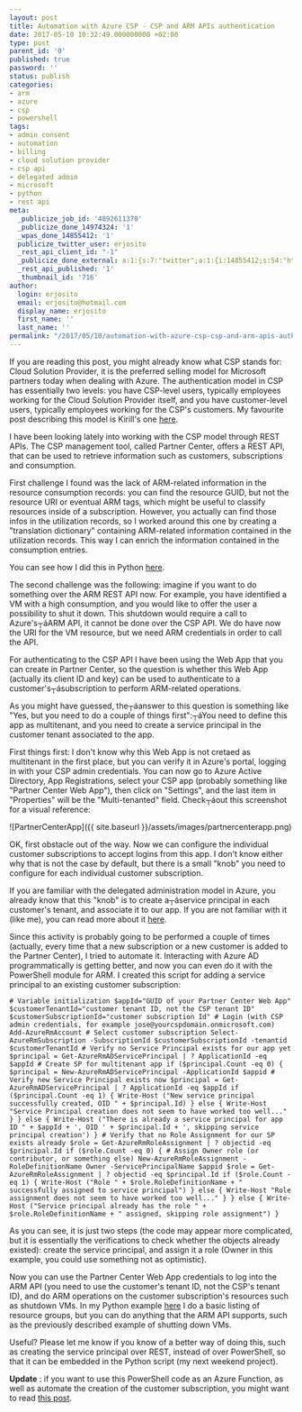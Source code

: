 ```yaml
---
layout: post
title: Automation with Azure CSP - CSP and ARM APIs authentication
date: 2017-05-10 10:32:49.000000000 +02:00
type: post
parent_id: '0'
published: true
password: ''
status: publish
categories:
- arm
- azure
- csp
- powershell
tags:
- admin consent
- automation
- billing
- cloud solution provider
- csp api
- delegated admin
- microsoft
- python
- rest api
meta:
  _publicize_job_id: '4892611370'
  _publicize_done_14974324: '1'
  _wpas_done_14855412: '1'
  publicize_twitter_user: erjosito
  _rest_api_client_id: "-1"
  _publicize_done_external: a:1:{s:7:"twitter";a:1:{i:14855412;s:54:"https://twitter.com/erjosito/status/862238997669707776";}}
  _rest_api_published: '1'
  _thumbnail_id: '716'
author:
  login: erjosito
  email: erjosito@hotmail.com
  display_name: erjosito
  first_name: ''
  last_name: ''
permalink: "/2017/05/10/automation-with-azure-csp-csp-and-arm-apis-authentication/"
---
```

If you are reading this post, you might already know what CSP stands for: Cloud Solution Provider, it is the preferred selling model for Microsoft partners today when dealing with Azure. The authentication model in CSP has essentially two levels: you have CSP-level users, typically employees working for the Cloud Solution Provider itself, and you have customer-level users, typically employees working for the CSP's customers. My favourite post describing this model is Kirill's one [here](https://blogs.technet.microsoft.com/hybridcloudbp/2016/06/08/identity-and-rights-management-in-csp-model/).

I have been looking lately into working with the CSP model through REST APIs. The CSP management tool, called Partner Center, offers a REST API, that can be used to retrieve information such as customers, subscriptions and consumption.

First challenge I found was the lack of ARM-related information in the resource consumption records: you can find the resource GUID, but not the resource URI or eventual ARM tags, which might be useful to classify resources inside of a subscription. However, you actually can find those infos in the utilization records, so I worked around this one by creating a "translation dictionary" containing ARM-related information contained in the utilization records. This way I can enrich the information contained in the consumption entries.

You can see how I did this in Python [here](https://github.com/erjosito/stuff/blob/master/csptest.py).

The second challenge was the following: imagine if you want to do something over the ARM REST API now. For example, you have identified a VM with a high consumption, and you would like to offer the user a possibility to shut it down. This shutdown would require a call to Azure's┬áARM API, it cannot be done over the CSP API. We do have now the URI for the VM resource, but we need ARM credentials in order to call the API.

For authenticating to the CSP API I have been using the Web App that you can create in Partner Center, so the question is whether this Web App (actually its client ID and key) can be used to authenticate to a customer's┬ásubscription to perform ARM-related operations.

As you might have guessed, the┬áanswer to this question is something like "Yes, but you need to do a couple of things first":┬áYou need to define this app as multitenant, and you need to create a service principal in the customer tenant associated to the app.

First things first: I don't know why this Web App is not cretaed as multitenant in the first place, but you can verify it in Azure's portal, logging in with your CSP admin credentials. You can now go to Azure Active Directory, App Registrations, select your CSP app (probably something like "Partner Center Web App"), then click on "Settings", and the last item in "Properties" will be the "Multi-tenanted" field. Check┬áout this screenshot for a visual reference:

![PartnerCenterApp]({{ site.baseurl }}/assets/images/partnercenterapp.png)

OK, first obstacle out of the way. Now we can configure the individual customer subscriptions to accept logins from this app. I don't know either why that is not the case by default, but there is a small "knob" you need to configure for each individual customer subscription.

If you are familiar with the delegated administration model in Azure, you already know that this "knob" is to create a┬áservice principal in each customer's tenant, and associate it to our app. If you are not familiar with it (like me), you can read more about it [here](https://docs.microsoft.com/en-us/azure/active-directory/develop/active-directory-devhowto-multi-tenant-overview).

Since this activity is probably going to be performed a couple of times (actually, every time that a new subscription or a new customer is added to the Partner Center), I tried to automate it. Interacting with Azure AD programmatically is getting better, and now you can even do it with the PowerShell module for ARM. I created this script for adding a service principal to an existing customer subscription:

```
# Variable initialization $appId="GUID of your Partner Center Web App" $customerTenantId="customer tenant ID, not the CSP tenant ID" $customerSubscriptionId="customer subscription Id" # Login (with CSP admin credentials, for example jose@yourcspdomain.onmicrosoft.com) Add-AzureRmAccount # Select customer subscription Select-AzureRmSubscription -SubscriptionId $customerSubscriptionId -tenantid $customerTenantId # Verify no Service Principal exists for our app yet $principal = Get-AzureRmADServicePrincipal | ? ApplicationId -eq $appId # Create SP for multitenant app if ($principal.Count -eq 0) { $principal = New-AzureRmADServicePrincipal -ApplicationId $appid # Verify new Service Principal exists now $principal = Get-AzureRmADServicePrincipal | ? ApplicationId -eq $appId if ($principal.Count -eq 1) { Write-Host ("New service principal successfully created, OID " + $principal.Id) } else { Write-Host "Service Principal creation does not seem to have worked too well..." } } else { Write-Host ("There is already a service principal for app ID " + $appId + ', OID ' + $principal.Id + ', skipping service principal creation') } # Verify that no Role Assignment for our SP exists already $role = Get-AzureRmRoleAssignment | ? objectid -eq $principal.Id if ($role.Count -eq 0) { # Assign Owner role (or contributor, or something else) New-AzureRmRoleAssignment -RoleDefinitionName Owner -ServicePrincipalName $appid $role = Get-AzureRmRoleAssignment | ? objectid -eq $principal.Id if ($role.Count -eq 1) { Write-Host ("Role " + $role.RoleDefinitionName + " successfully assigned to service principal") } else { Write-Host "Role assignment does not seem to have worked too well..." } } else { Write-Host ("Service principal already has the role " + $role.RoleDefinitionName + " assigned, skipping role assignment") }
```

As you can see, it is just two steps (the code may appear more complicated, but it is essentially the verifications to check whether the objects already existed): create the service principal, and assign it a role (Owner in this example, you could use something not as optimistic).

Now you can use the Partner Center Web App credentials to log into the ARM API (you need to use the customer's tenant ID, not the CSP's tenant ID), and do ARM operations on the customer subscription's resources such as shutdown VMs. In my Python example [here](https://github.com/erjosito/stuff/blob/master/csptest.py) I do a basic listing of resource groups, but you can do anything that the ARM API supports, such as the previously described example of shutting down VMs.

Useful? Please let me know if you know of a better way of doing this, such as creating the service principal over REST, instead of over PowerShell, so that it can be embedded in the Python script (my next weekend project).

**Update** : if you want to use this PowerShell code as an Azure Function, as well as automate the creation of the customer subscription, you might want to read [this post](https://1138blog.wordpress.com/2017/06/25/using-python-with-the-csp-api-to-automate-customer-onboarding/).

